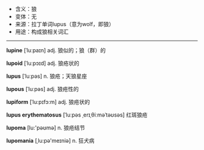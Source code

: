 - <span class="definition">含义：狼</span>
- <span class="definition">变体：无</span>
- <span class="definition">来源：拉丁单词lupus（意为wolf，即狼）</span>
- <span class="definition">用途：构成狼相关词汇</span>

---

<span class="vocabulary">**lupine**</span> [ˈluːpaɪn] adj. 狼似的；狼（群）的

<span class="vocabulary">**lupoid**</span> [ˈluːpɔɪd] adj. 狼疮状的

<span class="vocabulary">**lupus**</span> [ˈluːpəs] n. 狼疮；天狼星座

<span class="vocabulary">**lupous**</span> [ˈluːpəs] adj. 狼疮性的

<span class="vocabulary">**lupiform**</span> [ˈlu:pɪfɔ:m] adj. 狼疮状的

<span class="vocabulary">**lupus erythematosus**</span> [ˈluːpəs ˌerɪˌθiːməˈtəʊsəs] 红斑狼疮

<span class="vocabulary">**lupoma**</span> [lu:'pəʊmә] n. 狼疮结节

<span class="vocabulary">**lupomania**</span> [ˌlu:pә'meɪniә] n. 狂犬病

